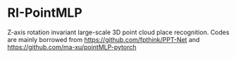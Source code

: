 # RI-PointMLP
Z-axis rotation invariant  large-scale 3D point cloud place recognition.
Codes are mainly borrowed from https://github.com/fpthink/PPT-Net and https://github.com/ma-xu/pointMLP-pytorch
